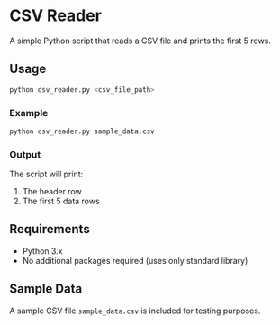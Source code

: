 # CSV Reader

A simple Python script that reads a CSV file and prints the first 5 rows.

## Usage

```bash
python csv_reader.py <csv_file_path>
```

### Example

```bash
python csv_reader.py sample_data.csv
```

### Output

The script will print:
1. The header row
2. The first 5 data rows

## Requirements

- Python 3.x
- No additional packages required (uses only standard library)

## Sample Data

A sample CSV file `sample_data.csv` is included for testing purposes.

